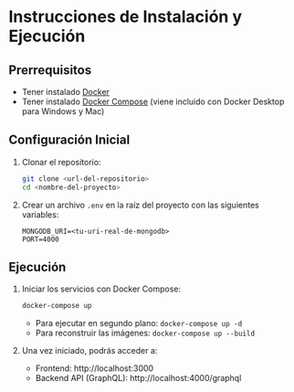 # Instrucciones de Instalación y Ejecución

## Prerrequisitos
- Tener instalado [Docker](https://www.docker.com/get-started)
- Tener instalado [Docker Compose](https://docs.docker.com/compose/install/) (viene incluido con Docker Desktop para Windows y Mac)

## Configuración Inicial
1. Clonar el repositorio:
   ```bash
   git clone <url-del-repositorio>
   cd <nombre-del-proyecto>
   ```

2. Crear un archivo `.env` en la raíz del proyecto con las siguientes variables:
   ```env
   MONGODB_URI=<tu-uri-real-de-mongodb>
   PORT=4000
   ```

## Ejecución
1. Iniciar los servicios con Docker Compose:
   ```bash
   docker-compose up
   ```
   - Para ejecutar en segundo plano: `docker-compose up -d`
   - Para reconstruir las imágenes: `docker-compose up --build`

2. Una vez iniciado, podrás acceder a:
   - Frontend: http://localhost:3000
   - Backend API (GraphQL): http://localhost:4000/graphql

